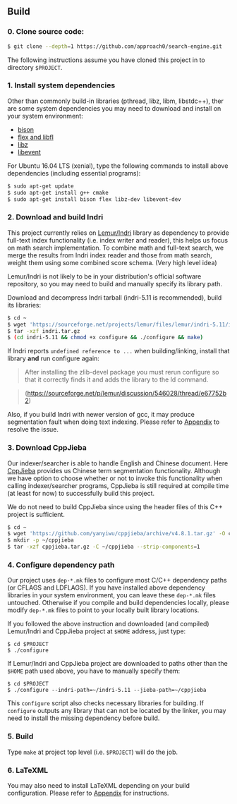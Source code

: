 ## Build

### 0. Clone source code:
```sh
$ git clone --depth=1 https://github.com/approach0/search-engine.git
```
The following instructions assume you have cloned this project in to directory `$PROJECT`.

### 1. Install system dependencies
Other than commonly build-in libraries (pthread, libz, libm, libstdc++), ther are some system dependencies you may need to download and install on your system environment:

* [bison](http://ftp.gnu.org/gnu/bison/bison-3.0.tar.xz)
* [flex and libfl](http://sourceforge.net/projects/flex/files/flex-2.5.39.tar.xz/download)
* [libz](http://zlib.net/zlib-1.2.8.tar.gz)
* [libevent](https://github.com/libevent/libevent/releases/download/release-2.0.22-stable/libevent-2.0.22-stable.tar.gz)

For Ubuntu 16.04 LTS (xenial), type the following commands to install above dependencies (including essential programs):
```sh
$ sudo apt-get update
$ sudo apt-get install g++ cmake
$ sudo apt-get install bison flex libz-dev libevent-dev
```
### 2. Download and build Indri
This project currently relies on [Lemur/Indri](http://www.lemurproject.org/indri.php)
library as dependency to provide full-text index functionality (i.e. index writer and reader),
this helps us focus on math search implementation.
To combine math and full-text search, we merge the results from Indri index reader and those
from math search, weight them using some combined score schema. (Very high level idea)

Lemur/Indri is not likely to be in your distribution's official software repository,
so you may need to build and manually specify its library path.

Download and decompress Indri tarball (indri-5.11 is recommended), build its libraries:

```sh
$ cd ~
$ wget 'https://sourceforge.net/projects/lemur/files/lemur/indri-5.11/indri-5.11.tar.gz/download' -O indri.tar.gz
$ tar -xzf indri.tar.gz
$ (cd indri-5.11 && chmod +x configure && ./configure && make)
```

If Indri reports `undefined reference to ...` when building/linking, install that library **and** run configure again:

> After installing the zlib-devel package you must rerun configure
> so that it correctly finds it and adds the library to the ld command.
	
> (https://sourceforge.net/p/lemur/discussion/546028/thread/e67752b2)

Also, if you build Indri with newer version of gcc, it may produce segmentation fault when doing text indexing. Please refer to [Appendix](appendix_indri.html#fix-segmentation-fault-in-newer-gcc-version) to resolve the issue.

### 3. Download CppJieba
Our indexer/searcher is able to handle English and Chinese document. Here
[CppJieba](https://github.com/yanyiwu/cppjieba) provides us Chinese term segmentation functionality.
Although we have option to choose whether or not to invoke this functionality when calling
indexer/searcher programs, CppJieba is still required at compile time (at least for now) to
successfully build this project.

We do not need to build CppJieba since using the header files of this C++ project is sufficient.
```sh
$ cd ~
$ wget 'https://github.com/yanyiwu/cppjieba/archive/v4.8.1.tar.gz' -O cppjieba.tar.gz
$ mkdir -p ~/cppjieba
$ tar -xzf cppjieba.tar.gz -C ~/cppjieba --strip-components=1
```

### 4. Configure dependency path
Our project uses `dep-*.mk` files to configure most C/C++ dependency paths (or CFLAGS and LDFLAGS). If you have installed above dependency libraries in your system environment, you can leave these `dep-*.mk` files untouched. Otherwise if you compile and build dependencies locally, please modify `dep-*.mk` files to point to your locally built library locations.

If you followed the above instruction and downloaded (and compiled) Lemur/Indri and CppJieba project at `$HOME` address, just type:

```
$ cd $PROJECT
$ ./configure
```

If Lemur/Indri and CppJieba project are downloaded to paths other than the `$HOME` path used above, you have to manually specify them:

```
$ cd $PROJECT
$ ./configure --indri-path=~/indri-5.11 --jieba-path=~/cppjieba
```

This `configure` script also checks necessary libraries for building. If `configure` outputs any library that can not be located by the linker, you may need to install the missing dependency before build.

### 5. Build
Type `make` at project top level (i.e. `$PROJECT`) will do the job.

### 6. LaTeXML
You may also need to install LaTeXML depending on your build configuration. Please refer to [Appendix](appendix_indri.html#install-latexml) for instructions.
